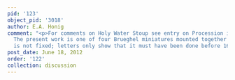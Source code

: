 ```yaml
---
pid: '123'
object_pid: '3018'
author: E.A. Honig
comment: "<p>For comments on Holy Water Stoup see entry on Procession in the winter.
  The present work is one of four Brueghel miniatures mounted together in that. Dating
  is not fixed; letters only show that it must have been done before 1616.</p>"
post_date: June 18, 2012
order: '122'
collection: discussion
---
```


